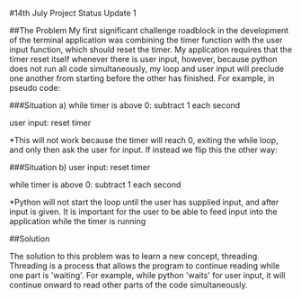 #14th July Project Status Update 1

##The Problem
My first significant challenge roadblock in the development of the terminal application was combining the timer function with the user input function, which should reset the timer.
My application requires that the timer reset itself whenever there is user input, however, because python does not run all code simultaneously, my loop and user input will preclude 
one another from starting before the other has finished. For example, in pseudo code:


###Situation a)
while timer is above 0:
    subtract 1 each second

user input:
    reset timer


*This will not work because the timer will reach 0, exiting the while loop, and only then ask the user for input. If instead we flip this the other way:

###Situation b)
user input:
    reset timer

while timer is above 0:
    subtract 1 each second


*Python will not start the loop until the user has supplied input, and after input is given. It is important for the user to be able to feed input into the application while the timer is running


##Solution

The solution to this problem was to learn a new concept, threading. Threading is a process that allows the program to continue reading while one part is 'waiting'.
For example, while python 'waits' for user input, it will continue onward to read other parts of the code simultaneously. 


